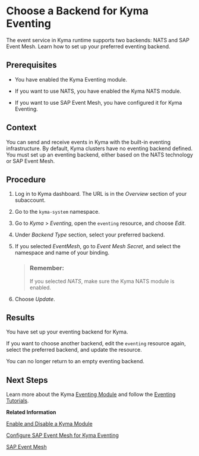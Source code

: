 <!-- loio08dfcdcaf4ff4914b70c8173731a9188 -->

# Choose a Backend for Kyma Eventing

The event service in Kyma runtime supports two backends: NATS and SAP Event Mesh. Learn how to set up your preferred eventing backend.



<a name="loio08dfcdcaf4ff4914b70c8173731a9188__prereq_uvp_3w3_dzb"/>

## Prerequisites

-   You have enabled the Kyma Eventing module.

-   If you want to use NATS, you have enabled the Kyma NATS module.

-   If you want to use SAP Event Mesh, you have configured it for Kyma Eventing.




<a name="loio08dfcdcaf4ff4914b70c8173731a9188__context_fhs_qf3_3rb"/>

## Context

You can send and receive events in Kyma with the built-in eventing infrastructure. By default, Kyma clusters have no eventing backend defined. You must set up an eventing backend, either based on the NATS technology or SAP Event Mesh.



<a name="loio08dfcdcaf4ff4914b70c8173731a9188__steps_afw_5f3_3rb"/>

## Procedure

1.  Log in to Kyma dashboard. The URL is in the *Overview* section of your subaccount.

2.  Go to the `kyma-system` namespace.

3.  Go to *Kyma* \> *Eventing*, open the `eventing` resource, and choose *Edit*.

4.  Under *Backend Type* section, select your preferred backend.

5.  If you selected *EventMesh*, go to *Event Mesh Secret*, and select the namespace and name of your binding.

    > ### Remember:  
    > If you selected *NATS*, make sure the Kyma NATS module is enabled.

6.  Choose *Update*.




<a name="loio08dfcdcaf4ff4914b70c8173731a9188__result_usl_5ls_5zb"/>

## Results

You have set up your eventing backend for Kyma.

If you want to choose another backend, edit the `eventing` resource again, select the preferred backend, and update the resource.

You can no longer return to an empty eventing backend.



<a name="loio08dfcdcaf4ff4914b70c8173731a9188__postreq_i2m_jms_5zb"/>

## Next Steps

Learn more about the Kyma [Eventing Module](https://kyma-project.io/#/eventing-manager/user/README) and follow the [Eventing Tutorials](https://kyma-project.io/#/eventing-manager/user/tutorials/evnt-01-prerequisites).

**Related Information**  


[Enable and Disable a Kyma Module](../50-administration-and-ops/enable-and-disable-a-kyma-module-1b548e9.md#loio1b548e9ad4744b978b8b595288b0cb5c "To use a Kyma module, you must enable it first. Use Kyma dashboard or Kyma CLI to do that. If you don't need the module anymore, disable it to save resources.")

[Configure SAP Event Mesh for Kyma Eventing](configure-sap-event-mesh-for-kyma-eventing-407d126.md "If you want to use SAP Event Mesh as backend for Kyma Eventing, you must first set up the credentials.")

[SAP Event Mesh](https://help.sap.com/viewer/product/SAP_EM/Cloud/en-US)


